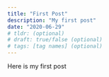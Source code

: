 ```yaml
---
title: "First Post"
description: "My first post"
date: "2020-06-29"
# tldr: (optional)
# draft: true/false (optional)
# tags: [tag names] (optional)
---
```



Here is my first post

